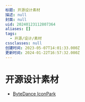 ```yaml
---
标题: 开源设计素材
描述: null
封面: null
uid: 20240123112807364
aliases: []
tags:
  - 开源/设计/素材
cssclasses: null
创建时间: 2023-05-07T14:01:33.000Z
更新时间: 2024-01-22T16:57:32.000Z
---
```


# 开源设计素材

- [ByteDance IconPark](https://iconpark.oceanengine.com/home)
